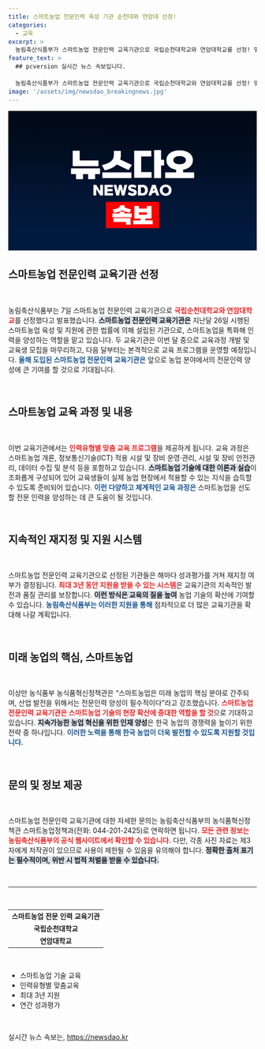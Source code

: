 ```yaml
---
title: 스마트농업 전문인력 육성 기관 순천대와 연암대 선정!
categories:
  - 교육
excerpt: >
  농림축산식품부가 스마트농업 전문인력 교육기관으로 국립순천대학교와 연암대학교를 선정! 맞춤형 교육 프로그램으로 미래 농업의 주역을 양성한다. 스마트 농업의 새로운 미래를 만나보세요!
feature_text: >
  ## pcversion 실시간 뉴스 속보입니다.

  농림축산식품부가 스마트농업 전문인력 교육기관으로 국립순천대학교와 연암대학교를 선정! 맞춤형 교육 프로그램으로 미래 농업의 주역을 양성한다. 스마트 농업의 새로운 미래를 만나보세요!
image: '/assets/img/newsdao_breakingnews.jpg'
---
```


<p><img src="/assets/img/newsdao_breakingnews.jpg" alt="pcversion 속보" /></p>

<h2 data-ke-size="size26">스마트농업 전문인력 교육기관 선정</h2>

<p data-ke-size="size16">&nbsp;</p>

<p>농림축산식품부는 7일 스마트농업 전문인력 교육기관으로 <b><span style="color: #ee2323;">국립순천대학교와 연암대학교</span></b>를 선정했다고 발표했습니다. <b><span style="background-color: #21538527;">스마트농업 전문인력 교육기관은</span></b> 지난달 26일 시행된 스마트농업 육성 및 지원에 관한 법률에 의해 설립된 기관으로, 스마트농업을 특화해 인력을 양성하는 역할을 맡고 있습니다. 두 교육기관은 이번 달 중으로 교육과정 개발 및 교육생 모집을 마무리하고, 다음 달부터는 본격적으로 교육 프로그램을 운영할 예정입니다. <b><span style="color: #1a5490;">올해 도입된 스마트농업 전문인력 교육기관은</span></b> 앞으로 농업 분야에서의 전문인력 양성에 큰 기여를 할 것으로 기대됩니다.</p>

<p data-ke-size="size16">&nbsp;</p>

<h2 data-ke-size="size26">스마트농업 교육 과정 및 내용</h2>

<p data-ke-size="size16">&nbsp;</p>

<p>이번 교육기관에서는 <b><span style="color: #ee2323;">인력유형별 맞춤 교육 프로그램</span></b>을 제공하게 됩니다. 교육 과정은 스마트농업 개론, 정보통신기술(ICT) 적용 시설 및 장비 운영·관리, 시설 및 장비 안전관리, 데이터 수집 및 분석 등을 포함하고 있습니다. <b><span style="background-color: #21538527;">스마트농업 기술에 대한 이론과 실습</span></b>이 조화롭게 구성되어 있어 교육생들이 실제 농업 현장에서 적용할 수 있는 지식을 습득할 수 있도록 준비되어 있습니다. <b><span style="color: #1a5490;">이런 다양하고 체계적인 교육 과정은</span></b> 스마트농업을 선도할 전문 인력을 양성하는 데 큰 도움이 될 것입니다.</p>

<p data-ke-size="size16">&nbsp;</p>

<h2 data-ke-size="size26">지속적인 재지정 및 지원 시스템</h2>

<p data-ke-size="size16">&nbsp;</p>

<p>스마트농업 전문인력 교육기관으로 선정된 기관들은 해마다 성과평가를 거쳐 재지정 여부가 결정됩니다. <b><span style="color: #ee2323;">최대 3년 동안 지원을 받을 수 있는 시스템</span></b>은 교육기관의 지속적인 발전과 품질 관리를 보장합니다. <b><span style="background-color: #21538527;">이런 방식은 교육의 질을 높여</span></b> 농업 기술의 확산에 기여할 수 있습니다. <b><span style="color: #1a5490;">농림축산식품부는 이러한 지원을 통해</span></b> 점차적으로 더 많은 교육기관을 확대해 나갈 계획입니다.</p>

<p data-ke-size="size16">&nbsp;</p>

<h2 data-ke-size="size26">미래 농업의 핵심, 스마트농업</h2>

<p data-ke-size="size16">&nbsp;</p>

<p>이상만 농식품부 농식품혁신정책관은 “스마트농업은 미래 농업의 핵심 분야로 간주되며, 산업 발전을 위해서는 전문인력 양성이 필수적이다”라고 강조했습니다. <b><span style="color: #ee2323;">스마트농업 전문인력 교육기관은 스마트농업 기술의 현장 확산에 중대한 역할을 할 것</span></b>으로 기대하고 있습니다. <b><span style="background-color: #21538527;">지속가능한 농업 혁신을 위한 인재 양성</span></b>은 한국 농업의 경쟁력을 높이기 위한 전략 중 하나입니다. <b><span style="color: #1a5490;">이러한 노력을 통해 한국 농업이 더욱 발전할 수 있도록 지원할 것입니다.</span></b></p>

<p data-ke-size="size16">&nbsp;</p>

<h2 data-ke-size="size26">문의 및 정보 제공</h2>

<p data-ke-size="size16">&nbsp;</p>

<p>스마트농업 전문인력 교육기관에 대한 자세한 문의는 농림축산식품부의 농식품혁신정책관 스마트농업정책과(전화: 044-201-2425)로 연락하면 됩니다. <b><span style="color: #ee2323;">모든 관련 정보는 농림축산식품부의 공식 웹사이트에서 확인할 수 있습니다.</span></b> 다만, 각종 사진 자료는 제3자에게 저작권이 있으므로 사용이 제한될 수 있음을 유의해야 합니다. <b><span style="background-color: #21538527;">정확한 출처 표기는 필수적이며, 위반 시 법적 처벌을 받을 수 있습니다.</span></b></p>

<p data-ke-size="size16">&nbsp;</p>

<hr>

<p data-ke-size="size16">&nbsp;</p>

<table>
    <tr>
        <td style="text-align: center; height: 17px;"><b>스마트농업 전문 인력 교육기관</b></td>
    </tr>
    <tr>
        <td style="text-align: center; height: 17px;"><b>국립순천대학교</b></td>
    </tr>
    <tr>
        <td style="text-align: center; height: 17px;"><b>연암대학교</b></td>
    </tr>
</table>

<p data-ke-size="size16">&nbsp;</p>

<ul>
    <li>스마트농업 기술 교육</li>
    <li>인력유형별 맞춤교육</li>
    <li>최대 3년 지원</li>
    <li>연간 성과평가</li>
</ul>

<p data-ke-size="size16">&nbsp;</p>
실시간 뉴스 속보는, <a href="https://newsdao.kr" rel="dofollow">https://newsdao.kr</a>


